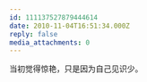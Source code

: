 ```yaml
---
id: 111137527879444614
date: 2010-11-04T16:51:34.000Z
reply: false
media_attachments: 0
---
```


当初觉得惊艳，只是因为自己见识少。

